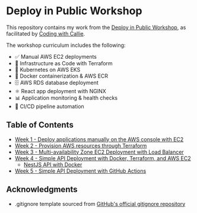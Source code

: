 # Deploy in Public Workshop
This repository contains my work from the [Deploy in Public Workshop](https://youtube.com/playlist?list=PLpHeIvwQcQN36HymKYAHofVR83hv7V9J7&si=keUvcDs68CI6qJ2q), as facilitated by [Coding with Callie](https://www.linkedin.com/company/coding-with-callie).

The workshop curriculum includes the following:

- ✅ Manual AWS EC2 deployments
- 🔄 Infrastructure as Code with Terraform
- 🎯 Kubernetes on AWS EKS
- 🐳 Docker containerization & AWS ECR
- 🗄️ AWS RDS database deployment
- ⚛️ React app deployment with NGINX
- 📊 Application monitoring & health checks
- 🔁 CI/CD pipeline automation

## Table of Contents
- [Week 1 - Deploy applications manually on the AWS console with EC2](/Week_1/)
- [Week 2 - Provision AWS resources through Terraform](/Week_2/)
- [Week 3 - Multi-availability Zone EC2 Deployment with Load Balancer](/Week_3/)
- [Week 4 - Simple API Deployment with Docker, Terraform, and AWS EC2](/Week_4/)
  - [NestJS API with Docker](https://github.com/katiestruthers/Deploy-in-Public-NestJS#)
- [Week 5 - Simple API Deployment with GitHub Actions](/Week_5/)

## Acknowledgments
- .gitignore template sourced from [GitHub's official gitignore repository](https://github.com/github/gitignore/blob/main/Terraform.gitignore)